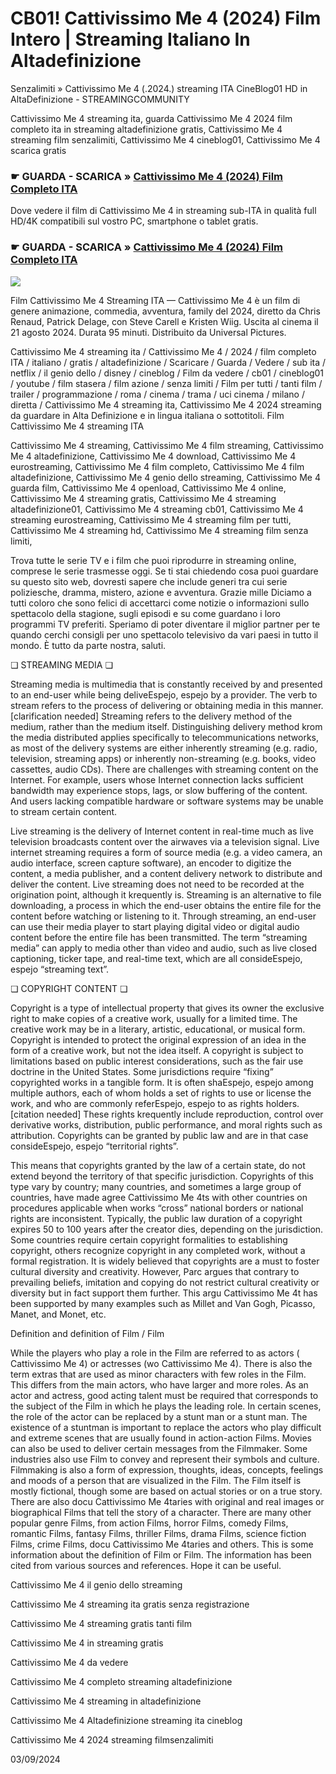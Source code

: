 # CB01! Cattivissimo Me 4 (2024) Film Intero | Streaming Italiano In Altadefinizione

Senzalimiti » Cattivissimo Me 4 (.2024.) streaming ITA CineBlog01 HD in AltaDefinizione - STREAMINGCOMMUNITY

Cattivissimo Me 4 streaming ita, guarda Cattivissimo Me 4 2024 film completo ita in streaming altadefinizione gratis, Cattivissimo Me 4 streaming film senzalimiti, Cattivissimo Me 4 cineblog01, Cattivissimo Me 4 scarica gratis

### ☛ GUARDA - SCARICA » [Cattivissimo Me 4 (2024) Film Completo ITA](https://t.co/rV7e6j9Xm6)

Dove vedere il film di Cattivissimo Me 4 in streaming sub-ITA in qualità full HD/4K compatibili sul vostro PC, smartphone o tablet gratis.

### ☛ GUARDA - SCARICA » [Cattivissimo Me 4 (2024) Film Completo ITA](https://t.co/rV7e6j9Xm6)

<p dir="auto"><a href="https://t.co/rV7e6j9Xm6" title="MKVPLAY" rel="nofollow"><img src="https://i.imgur.com/jhNGoEt.gif" style="max-width: 100%;"></a></p>

Film Cattivissimo Me 4 Streaming ITA — Cattivissimo Me 4 è un film di genere animazione, commedia, avventura, family del 2024, diretto da Chris Renaud, Patrick Delage, con Steve Carell e Kristen Wiig. Uscita al cinema il 21 agosto 2024. Durata 95 minuti. Distribuito da Universal Pictures.

Cattivissimo Me 4 streaming ita / Cattivissimo Me 4 / 2024 / film completo ITA / italiano / gratis / altadefinizione / Scaricare / Guarda / Vedere / sub ita / netflix / il genio dello / disney / cineblog / Film da vedere / cb01 / cineblog01 / youtube / film stasera / film azione / senza limiti / Film per tutti / tanti film / trailer / programmazione / roma / cinema / trama / uci cinema / milano / diretta / Cattivissimo Me 4 streaming ita, Cattivissimo Me 4 2024 streaming da guardare in Alta Definizione e in lingua italiana o sottotitoli. Film Cattivissimo Me 4 streaming ITA

Cattivissimo Me 4 streaming, Cattivissimo Me 4 film streaming, Cattivissimo Me 4 altadefinizione, Cattivissimo Me 4 download, Cattivissimo Me 4 eurostreaming, Cattivissimo Me 4 film completo, Cattivissimo Me 4 film altadefinizione, Cattivissimo Me 4 genio dello streaming, Cattivissimo Me 4 guarda film, Cattivissimo Me 4 openload, Cattivissimo Me 4 online, Cattivissimo Me 4 streaming gratis, Cattivissimo Me 4 streaming altadefinizione01, Cattivissimo Me 4 streaming cb01, Cattivissimo Me 4 streaming eurostreaming, Cattivissimo Me 4 streaming film per tutti, Cattivissimo Me 4 streaming hd, Cattivissimo Me 4 streaming film senza limiti,

Trova tutte le serie TV e i film che puoi riprodurre in streaming online, comprese le serie trasmesse oggi. Se ti stai chiedendo cosa puoi guardare su questo sito web, dovresti sapere che include generi tra cui serie poliziesche, dramma, mistero, azione e avventura. Grazie mille Diciamo a tutti coloro che sono felici di accettarci come notizie o informazioni sullo spettacolo della stagione, sugli episodi e su come guardano i loro programmi TV preferiti. Speriamo di poter diventare il miglior partner per te quando cerchi consigli per uno spettacolo televisivo da vari paesi in tutto il mondo. È tutto da parte nostra, saluti.

❏ STREAMING MEDIA ❏

Streaming media is multimedia that is constantly received by and presented to an end-user while being deliveEspejo, espejo by a provider. The verb to stream refers to the process of delivering or obtaining media in this manner.[clarification needed] Streaming refers to the delivery method of the medium, rather than the medium itself. Distinguishing delivery method krom the media distributed applies specifically to telecommunications networks, as most of the delivery systems are either inherently streaming (e.g. radio, television, streaming apps) or inherently non-streaming (e.g. books, video cassettes, audio CDs). There are challenges with streaming content on the Internet. For example, users whose Internet connection lacks sufficient bandwidth may experience stops, lags, or slow buffering of the content. And users lacking compatible hardware or software systems may be unable to stream certain content.

Live streaming is the delivery of Internet content in real-time much as live television broadcasts content over the airwaves via a television signal. Live internet streaming requires a form of source media (e.g. a video camera, an audio interface, screen capture software), an encoder to digitize the content, a media publisher, and a content delivery network to distribute and deliver the content. Live streaming does not need to be recorded at the origination point, although it krequently is. Streaming is an alternative to file downloading, a process in which the end-user obtains the entire file for the content before watching or listening to it. Through streaming, an end-user can use their media player to start playing digital video or digital audio content before the entire file has been transmitted. The term “streaming media” can apply to media other than video and audio, such as live closed captioning, ticker tape, and real-time text, which are all consideEspejo, espejo “streaming text”.

❏ COPYRIGHT CONTENT ❏

Copyright is a type of intellectual property that gives its owner the exclusive right to make copies of a creative work, usually for a limited time. The creative work may be in a literary, artistic, educational, or musical form. Copyright is intended to protect the original expression of an idea in the form of a creative work, but not the idea itself. A copyright is subject to limitations based on public interest considerations, such as the fair use doctrine in the United States. Some jurisdictions require “fixing” copyrighted works in a tangible form. It is often shaEspejo, espejo among multiple authors, each of whom holds a set of rights to use or license the work, and who are commonly referEspejo, espejo to as rights holders.[citation needed] These rights krequently include reproduction, control over derivative works, distribution, public performance, and moral rights such as attribution. Copyrights can be granted by public law and are in that case consideEspejo, espejo “territorial rights”.

This means that copyrights granted by the law of a certain state, do not extend beyond the territory of that specific jurisdiction. Copyrights of this type vary by country; many countries, and sometimes a large group of countries, have made agree Cattivissimo Me 4ts with other countries on procedures applicable when works “cross” national borders or national rights are inconsistent. Typically, the public law duration of a copyright expires 50 to 100 years after the creator dies, depending on the jurisdiction. Some countries require certain copyright formalities to establishing copyright, others recognize copyright in any completed work, without a formal registration. It is widely believed that copyrights are a must to foster cultural diversity and creativity. However, Parc argues that contrary to prevailing beliefs, imitation and copying do not restrict cultural creativity or diversity but in fact support them further. This argu Cattivissimo Me 4t has been supported by many examples such as Millet and Van Gogh, Picasso, Manet, and Monet, etc.

Definition and definition of Film / Film

While the players who play a role in the Film are referred to as actors ( Cattivissimo Me 4) or actresses (wo Cattivissimo Me 4). There is also the term extras that are used as minor characters with few roles in the Film. This differs from the main actors, who have larger and more roles. As an actor and actress, good acting talent must be required that corresponds to the subject of the Film in which he plays the leading role. In certain scenes, the role of the actor can be replaced by a stunt man or a stunt man. The existence of a stuntman is important to replace the actors who play difficult and extreme scenes that are usually found in action-action Films. Movies can also be used to deliver certain messages from the Filmmaker. Some industries also use Film to convey and represent their symbols and culture. Filmmaking is also a form of expression, thoughts, ideas, concepts, feelings and moods of a person that are visualized in the Film. The Film itself is mostly fictional, though some are based on actual stories or on a true story. There are also docu Cattivissimo Me 4taries with original and real images or biographical Films that tell the story of a character. There are many other popular genre Films, from action Films, horror Films, comedy Films, romantic Films, fantasy Films, thriller Films, drama Films, science fiction Films, crime Films, docu Cattivissimo Me 4taries and others. This is some information about the definition of Film or Film. The information has been cited from various sources and references. Hope it can be useful.

Cattivissimo Me 4 il genio dello streaming

Cattivissimo Me 4 streaming ita gratis senza registrazione

Cattivissimo Me 4 streaming gratis tanti film

Cattivissimo Me 4 in streaming gratis

Cattivissimo Me 4 da vedere

Cattivissimo Me 4 completo streaming altadefinizione

Cattivissimo Me 4 streaming in altadefinizione

Cattivissimo Me 4 Altadefinizione streaming ita cineblog

Cattivissimo Me 4 2024 streaming filmsenzalimiti

03/09/2024
